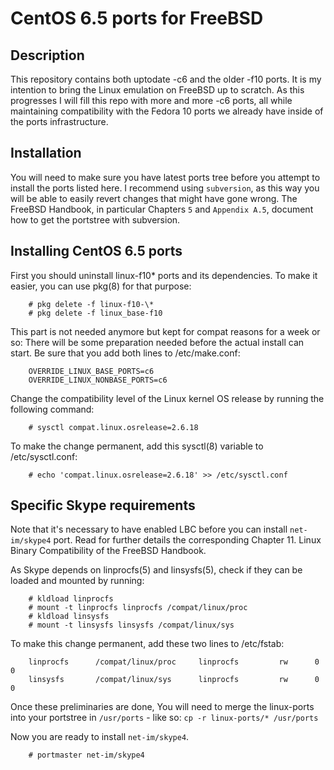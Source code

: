 CentOS 6.5 ports for FreeBSD
============================

Description
-----------

This repository contains both uptodate -c6 and the older -f10 ports. It is my
intention to bring the Linux emulation on FreeBSD up to scratch. As this
progresses I will fill this repo with more and more -c6 ports, all while
maintaining compatibility with the Fedora 10 ports we already have inside
of the ports infrastructure.

Installation
------------
You will need to make sure you have latest ports tree before you attempt to
install the ports listed here. I recommend using `subversion`, as this way you
will be able to easily revert changes that might have gone wrong. The FreeBSD
Handbook, in particular Chapters `5` and `Appendix A.5`, document how to get the
portstree with subversion.

Installing CentOS 6.5 ports
---------------------------
First you should uninstall linux-f10* ports and its dependencies. To make it easier,
you can use pkg(8) for that purpose:
```
    # pkg delete -f linux-f10-\*
    # pkg delete -f linux_base-f10
```

This part is not needed anymore but kept for compat reasons for a week or so:
There will be some preparation needed before the actual install can start.
Be sure that you add both lines to /etc/make.conf:
```
    OVERRIDE_LINUX_BASE_PORTS=c6
    OVERRIDE_LINUX_NONBASE_PORTS=c6
```

Change the compatibility level of the Linux kernel OS release by running the
following command:
```
    # sysctl compat.linux.osrelease=2.6.18
```
To make the change permanent, add this sysctl(8) variable to /etc/sysctl.conf:
```
    # echo 'compat.linux.osrelease=2.6.18' >> /etc/sysctl.conf
```

Specific Skype requirements
---------------------------

Note that it's necessary to have enabled LBC before you can install
`net-im/skype4` port. Read for further details the corresponding Chapter 11.
Linux Binary Compatibility of the FreeBSD Handbook.

As Skype depends on linprocfs(5) and linsysfs(5), check if they can
be loaded and mounted by running:

```
    # kldload linprocfs
    # mount -t linprocfs linprocfs /compat/linux/proc
    # kldload linsysfs
    # mount -t linsysfs linsysfs /compat/linux/sys
```
To make this change permanent, add these two lines to /etc/fstab:
```
    linprocfs      /compat/linux/proc     linprocfs         rw      0       0
    linsysfs       /compat/linux/sys      linprocfs         rw      0       0
```
Once these preliminaries are done, You will need to merge the linux-ports into
your portstree in  `/usr/ports` - like so: `cp -r linux-ports/* /usr/ports`

Now you are ready to install `net-im/skype4`.
```
    # portmaster net-im/skype4
```
